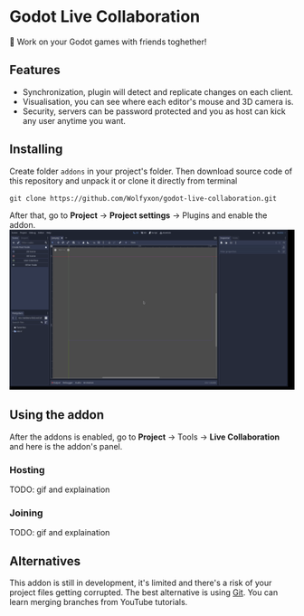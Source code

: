 # Godot Live Collaboration
📡 Work on your Godot games with friends toghether!

## Features
- Synchronization, plugin will detect and replicate changes on each client.
- Visualisation, you can see where each editor's mouse and 3D camera is.
- Security, servers can be password protected and you as host can kick any user anytime you want.

## Installing
Create folder `addons` in your project's folder.
Then download source code of this repository and unpack it or clone it directly from terminal
```
git clone https://github.com/Wolfyxon/godot-live-collaboration.git
```
After that, go to **Project** -> **Project settings** -> Plugins and enable the addon.
![](https://github.com/Wolfyxon/godot-live-collaboration/blob/main/.github/images/tutorial_enabling.gif?raw=true)

## Using the addon
After the addons is enabled, go to **Project** -> Tools -> **Live Collaboration** and here is the addon's panel.
### Hosting
TODO: gif and explaination
### Joining
TODO: gif and explaination



## Alternatives
This addon is still in development, it's limited and there's a risk of your project files getting corrupted. The best alternative is using [Git](https://git-scm.com/). You can learn merging branches from YouTube tutorials.